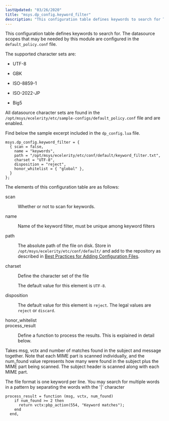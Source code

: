 ```yaml
---
lastUpdated: "03/26/2020"
title: "msys.dp_config.keyword_filter"
description: "This configuration table defines keywords to search for The datasource scopes that may be needed by this module are configured in the default policy conf file The supported character sets are UTF 8 GBK ISO 8859 1 ISO 2022 JP Big 5 All datasource character sets are found in the..."
---
```


This configuration table defines keywords to search for. The datasource scopes that may be needed by this module are configured in the `default_policy.conf` file.

The supported character sets are:

*   UTF-8

*   GBK

*   ISO-8859-1

*   ISO-2022-JP

*   Big5

All datasource character sets are found in the `/opt/msys/ecelerity/etc/sample-configs/default_policy.conf` file and are enabled.

Find below the sample excerpt included in the `dp_config.lua` file.

```
msys.dp_config.keyword_filter = {
  { scan = false,
    name = "keywords",
    path = "/opt/msys/ecelerity/etc/conf/default/keyword_filter.txt",
    charset = "UTF-8",
    disposition = "reject",
    honor_whitelist = { "global" },
  }
};
```

The elements of this configuration table are as follows:

<dl class="variablelist">

<dt>scan</dt>

<dd>

Whether or not to scan for keywords.

</dd>

<dt>name</dt>

<dd>

Name of the keyword filter, must be unique among keyword filters

</dd>

<dt>path</dt>

<dd>

The absolute path of the file on disk. Store in `/opt/msys/ecelerity/etc/conf/default/` and add to the repository as described in [Best Practices for Adding Configuration Files](/momentum/3/3-reference/conf-adding-configuration-files).

</dd>

<dt>charset</dt>

<dd>

Define the character set of the file

The default value for this element is `UTF-8`.

</dd>

<dt>disposition</dt>

<dd>

The default value for this element is `reject`. The legal values are `reject` or `discard`.

</dd>

<dt>honor_whitelist</dt>

<dt>process_result</dt>

<dd>

Define a function to process the results. This is explained in detail below.

</dd>

</dl>

Takes msg, vctx and number of matches found in the subject and message together. Note that each MIME part is scanned individually, and the num_found value represents how many were found in the subject plus the MIME part being scanned. The subject header is scanned along with each MIME part.

The file format is one keyword per line. You may search for multiple words in a pattern by separating the words with the '|' character

```
process_result = function (msg, vctx, num_found)
    if num_found >= 2 then
      return vctx:pbp_action(554, "Keyword matches");
    end
  end,
```